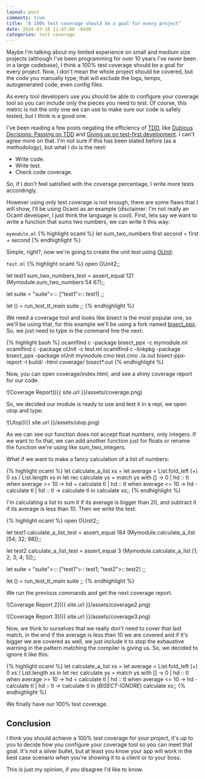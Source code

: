```yaml
---
layout: post
comments: true
title: "A 100% test coverage should be a goal for every project"
date: 2016-03-18 11:47:00 -0430
categories: test coverage
---
```

Maybe I'm talking about my limited experience on small and medium size projects
(although I've been programming for over 10 years I've never been in a large codebase), I think a 100% test coverage
should be a goal for every project. Now, I don't mean the whole project should be covered, but the code you manually
type; that will exclude the logs, temps, autogenerated code, even config files.

As every tool developers use you should be able to configure your coverage tool so you can include only the
pieces you need to test. Of course, this metric is not the only one we can use to make sure our code is safely tested,
but I think is a good one.

I've been reading a few posts negating the efficiency of [TDD](https://en.wikipedia.org/wiki/Test-driven_development),
like [Dubious Decisions: Passing on TDD](http://www.thecaucus.net/#/content/caucus/tech_blog/432) and
[Giving up on test-first development](http://iansommerville.com/systems-software-and-technology/giving-up-on-test-first-development/).
I can't agree more on that. I'm not sure if this has been stated before (as a methodology), but what I do is the next:

- Write code.
- Write test.
- Check code coverage.

So, if I don't feel satisfied with the coverage percentage, I write more tests accordingly.

However using only test coverage is not enough, there are some flaws that I will show,
I'll be using Ocaml as an example (disclaimer: I'm not really an Ocaml developer, 
I just think the language is cool). 
First, lets say we want to write a function that sums two numbers, we can write it this way:

`mymodule.ml`
{% highlight ocaml %}
let sum_two_numbers first second = first + second
{% endhighlight %}

Simple, right?, now we're going to create the unit test using [OUnit](http://ounit.forge.ocamlcore.org/):

`test.ml`
{% highlight ocaml %}
open OUnit2;;

let test1 sum_two_numbers_test = assert_equal 121 (Mymodule.sum_two_numbers 54 67);;

let suite =
"suite">:::
  ["test1">:: test1]
;;

let () =
  run_test_tt_main suite
;;
{% endhighlight %}

We need a coverage tool and looks like bisect is the most popular one, so we'll be using that, for this example
we'll be using a fork named [bisect_ppx](https://github.com/rleonid/bisect_ppx). 
So, we just need to type in the command line the next:

{% highlight bash %}
ocamlfind c -package bisect_ppx -c mymodule.ml
ocamlfind c -package oUnit -c test.ml
ocamlfind c -linkpkg -package bisect_ppx -package oUnit mymodule.cmo test.cmo
./a.out
bisect-ppx-report -I build/ -html coverage/ bisect*.out
{% endhighlight %}

Now, you can open coverage/index.html, and see a shiny coverage report for our code.

![Coverage Report]({{ site.url }}/assets/coverage.png)

So, we decided our module is ready to use and test it in a repl, we open utop and type:

![Utop]({{ site.url }}/assets/utop.png)

As we can see our function does not accept float numbers, only integers. If we want to fix that, we can add another function
just for floats or rename the function we're using like sum_two_integers.

What if we want to make a fancy calculation of a list of numbers:

{% highlight ocaml %}
let calculate_a_list xs = 
  let average = List.fold_left (+) 0 xs / List.length xs in 
  let rec calculate ys = match ys with
    [] -> 0
  | hd :: tl when average >= 10 -> hd + calculate tl
  | hd :: tl when average <= 10 -> hd - calculate tl
  | hd :: tl -> calculate tl in
  calculate xs;;
{% endhighlight %}

I'm calculating a list to sum it if its average is bigger than 20, and subtract it if its average is less than 10. Then we write
the test:

{% highlight ocaml %}
open OUnit2;;

let test1 calculate_a_list_test = assert_equal 184 (Mymodule.calculate_a_list [54; 32; 98]);;

let test2 calculate_a_list_test = assert_equal 3 (Mymodule.calculate_a_list [1; 2; 3; 4; 5]);;

let suite =
"suite">:::
  ["test1">:: test1;
   "test2">:: test2]
;;

let () =
  run_test_tt_main suite
;;
{% endhighlight %}

We run the previous commands and get the next coverage report.

![Coverage Report 2]({{ site.url }}/assets/coverage2.png)

![Coverage Report 3]({{ site.url }}/assets/coverage3.png)

Now, we think to ourselves that we really don't need to cover that last match, in the end if the average is less than 10
we are covered and if it's bigger we are covered as well, we just include it to stop the exhaustive warning 
in the pattern matching the compiler is giving us. So, we decided to ignore it like this:

{% highlight ocaml %}
let calculate_a_list xs = 
  let average = List.fold_left (+) 0 xs / List.length xs in 
  let rec calculate ys = match ys with
    [] -> 0
  | hd :: tl when average >= 10 -> hd + calculate tl
  | hd :: tl when average <= 10 -> hd - calculate tl
  | hd :: tl -> calculate tl in (*BISECT-IGNORE*)
  calculate xs;;
{% endhighlight %}

We finally have our 100% test coverage.

## **Conclusion**

I think you should achieve a 100% test coverage for your project, it's up to you to decide how you configure your coverage tool
so you can meet that goal. It's not a silver bullet, but at least you know your app will work in the best case scenario 
when you're showing it to a client or to your boss.

This is just my opinion, if you disagree I'd like to know.
